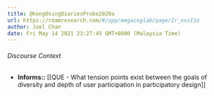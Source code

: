 ```yaml
---
title: @hongUsingDiariesProbe2020a
url: https://roamresearch.com/#/app/megacoglab/page/Ir_xxsI1o
author: Joel Chan
date: Fri May 14 2021 23:27:45 GMT+0800 (Malaysia Time)
---
```




###### Discourse Context

- **Informs::** [[QUE - What tension points exist between the goals of diversity and depth of user participation in participatory design]]
